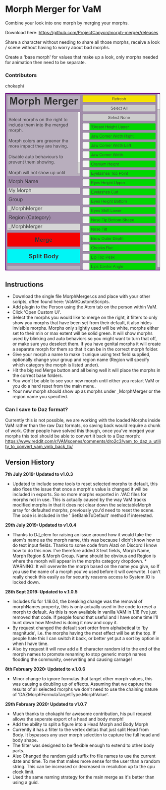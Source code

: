 # Morph Merger for VaM

Combine your look into one morph by merging your morphs.

Download here: https://github.com/ProjectCanyon/morph-merger/releases

Share a character without needing to share all those morphs, receive a look / scene without having to worry about bad morphs.

Create a 'base morph' for values that make up a look, only morphs needed for animation then need to be separate.

### Contributors

chokaphi

![Plugin screenshot](https://raw.githubusercontent.com/ProjectCanyon/morph-merger/master/MorphMerger_UI.png)

## Instructions

* Download the single file MorphMerger.cs and place with your other scripts, often found here: \VaM\Custom\Scripts.
* Add plugin to the Person using the Atom tab on the person within VaM.
* Click 'Open Custom UI'.
* Select the morphs you would like to merge on the right, it filters to only show you morphs that have been set from their default, it also hides invisible morphs.
Morphs only slightly used will be white, morphs either set to their min or max extent will be solid green.
It will show morphs used by blinking and auto behaviors so you might want to turn that off, or make sure you deselect them.
If you have genital morphs it will create a separate morph for them so that it can be in the correct morph folder.
* Give your morph a name to make it unique using text field supplied, optionally change your group and region name (Region will specify which category the morph is listed under).
* Hit the big red Merge button and all being well it will place the morphs in the correct base folders.
* You won't be able to see your new morph until either you restart VaM or you do a hard reset from the main menu.
* Your new morph should show up as morphs under _MorphMerger or the region name you specified.

### Can I save to Daz format?

Currently this is not possible, we are working with the loaded Morphs inside VaM rather than the raw Daz formats, so saving back would require a chunk of work. Other people have solved this though, once you've merged your morphs this tool should be able to convert it back to a Daz morph: https://www.reddit.com/r/VAMscenes/comments/dro2c3/vam_to_daz_a_utility_to_convert_vam_vmb_back_to/

## Version History

**7th July 2019: Updated to v1.0.3**
* Updated to include some tools to reset selected morphs to default, this also fixes the issue that once a morph's value is changed it will be included in exports. So no more morphs exported in .VAC files for morphs not in use. This is actually caused by the way VaM tracks modified morphs in that it does not clear down the selectableMorph array for defaulted morphs, previously you'd need to reset the scene. The code is included in the ' SetBankToDefault' method if interested.

**29th July 2019: Updated to v1.0.4**
* Thanks to DJ_clem for raising an issue around how it would take the atom's name as the morph name, this was because I didn't know how to do text input fields. Thanks to some code from Alazi on Discord I know how to do this now. I've therefore added 3 text fields, Morph Name, Morph Region & Morph Group. Name should be obvious and Region is where the morph will appear in the morphs category dropdown. * WARNING: It will overwrite the morph based on the name you give, so If you use the name of a morph you've used before it will overwrite. I can't really check this easily as for security reasons access to System.IO is locked down.

**28th Sept 2019: Updated to v.1.0.5**
* Includes fix for 1.18.04, the breaking change was the removal of morphNames property, this is only actually used in the code to reset a morph to default. As this is now available in vanilla VAM in 1.18 I've just removed that code. If people found that useful and I have some time I'll hunt down how Meshed is doing it now and copy it.
* By request changed the default sort order from alphabetical to 'by magnitude', i.e. the morphs having the most effect will be at the top. If people hate this I can switch it back, or better yet put a sort by option in when I have time.
* Also by request it will now add a 8 character random id to the end of the morph names to promote renaming to stop generic morph names flooding the community, overwriting and causing carnage!

**8th February 2020: Updated to v.1.0.6**
* Minor change to ignore formulas that target other morph values, this was causing a doubling up of effects. Assuming that we capture the results of all selected morphs we don't need to use the chaining nature of 'DAZMorphFormulaTargetType.MorphValue'. 

**29th February 2020: Updated to v1.0.7**
* Much thanks to chokaphi for awesome contribution, his pull request allows the seperate export of a head and body morph!
* Add the ability to split a figure into a Head Morph and Body Morph
* Currently it has a filter to the vertex deltas that just split Head from Body. It bypasses any user morph selection to capture the full head and body shape.
* The filter was designed to be flexible enough to extend to other body parts.
* Also Changed the random guid suffix fro file names to use the current date and time. To me that makes more sense for the user than a random string. This can be increased or decreased in resolution up to the cpu clock limit.
* Used the same naming strategy for the main merge as it's better than using a guid. 
